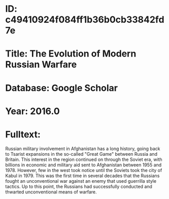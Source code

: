 # ID: c49410924f084ff1b36b0cb33842fd7e
# Title: The Evolution of Modern Russian Warfare
# Database: Google Scholar
# Year: 2016.0
# Fulltext:
Russian military involvement in Afghanistan has a long history, going back to Tsarist expansions in the so-called "Great Game" between Russia and Britain.
This interest in the region continued on through the Soviet era, with billions in economic and military aid sent to Afghanistan between 1955 and 1978.
However, few in the west took notice until the Soviets took the city of Kabul in 1979.
This was the first time in several decades that the Russians fought an unconventional war against an enemy that used guerrilla style tactics.
Up to this point, the Russians had successfully conducted and thwarted unconventional means of warfare.